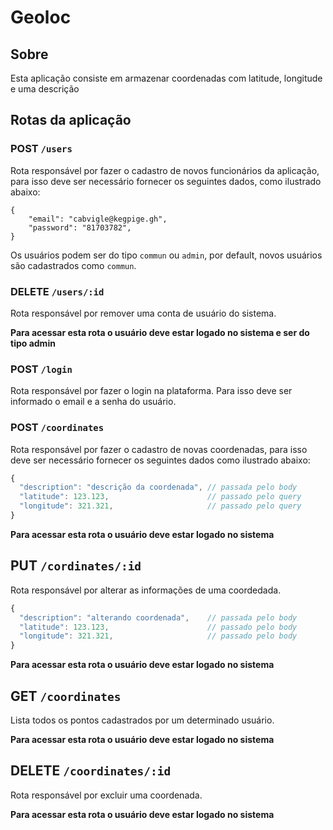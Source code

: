 # Geoloc

## Sobre

Esta aplicação consiste em armazenar coordenadas com latitude, longitude e uma descrição

## Rotas da aplicação

### POST `/users`

Rota responsável por fazer o cadastro de novos funcionários da aplicação, para isso deve ser necessário fornecer os seguintes dados, como ilustrado abaixo:

```
{
    "email": "cabvigle@kegpige.gh",
    "password": "81703782",
}
```
Os usuários podem ser do tipo `commun` ou `admin`, por default, novos usuários são cadastrados como `commun`.


### DELETE `/users/:id`

Rota responsável por remover uma conta de usuário do sistema.

**Para acessar esta rota o usuário deve estar logado no sistema e ser do tipo admin**


### POST `/login`

Rota responsável por fazer o login na plataforma. Para isso deve ser informado o email e a senha do usuário.


### POST `/coordinates`

Rota responsável por fazer o cadastro de novas coordenadas, para isso deve ser necessário fornecer os seguintes dados como ilustrado abaixo:

```js
{
  "description": "descrição da coordenada", // passada pelo body
  "latitude": 123.123,                      // passado pelo query
  "longitude": 321.321,                     // passado pelo query
}
```

**Para acessar esta rota o usuário deve estar logado no sistema**


## PUT `/cordinates/:id`

Rota responsável por alterar as informações de uma coordedada.

```js
{
  "description": "alterando coordenada",    // passada pelo body
  "latitude": 123.123,                      // passado pelo body
  "longitude": 321.321,                     // passado pelo body
}
```
**Para acessar esta rota o usuário deve estar logado no sistema**

## GET `/coordinates`

Lista todos os pontos cadastrados por um determinado usuário.

**Para acessar esta rota o usuário deve estar logado no sistema**


## DELETE `/coordinates/:id`

Rota responsável por excluir uma coordenada.

**Para acessar esta rota o usuário deve estar logado no sistema**


